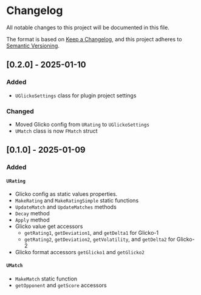 # Changelog

All notable changes to this project will be documented in this file.

The format is based on [Keep a Changelog](https://keepachangelog.com/en/1.1.0/),
and this project adheres to [Semantic Versioning](https://semver.org/spec/v2.0.0.html).

## [0.2.0] - 2025-01-10

### Added
- `UGlickoSettings` class for plugin project settings

### Changed
- Moved Glicko config from `URating` to `UGlickoSettings`
- `UMatch` class is now `FMatch` struct

## [0.1.0] - 2025-01-09

### Added

#### `URating`
- Glicko config as static values properties.
- `MakeRating` and `MakeRatingSimple` static functions
- `UpdateMatch` and `UpdateMatches` methods
- `Decay` method
- `Apply` method
- Glicko value get accessors
    - `getRating1`, `getDeviation1`, and `getDelta1` for Glicko-1
    - `getRating2`, `getDeviation2`, `getVolatility`, and `getDelta2` for Glicko-2
- Glicko format accessors `getGlicko1` and `getGlicko2`

#### `UMatch`
- `MakeMatch` static function
- `getOpponent` and `getScore` accessors
